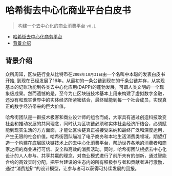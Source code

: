 # 哈希街去中心化商业平台白皮书

> 构建一个去中心化的商业消费平台
`v0.1`

- [哈希街去中心化商务平台](#哈希街去中心化商务平台)
 - [背景介绍](#背景介绍)

## 背景介绍

众所周知，区块链行业从比特币在`2008年10月31日`由一个名叫中本聪的发表白皮书开始, 到现在已经发展了16年。从最初的一条公链到现在的千条公链并存，从实现基本的记账功能到各类去中心化应用(DAPP)的蓬勃发展，可谓人类文明的一个现象级成果。然而遗憾的是，至今为止区块链技术基本上用来构建了虚拟数字金融，还没有和现实世界中的实体经济所紧密结合，最终赋能到每一个社会成员，实现真正的数字经济带来的巨大价值。

哈希街团队是一群技术极客和商业设计师的组合而成，大家具有通过创造科技改变社会和推动发展的共同理念，同时认为区块链必须和实体社会经济所结合，必须赋能到现实生活的方方面面，才能让区块链真正被接受采纳和最终广泛和深度运用，产生无限的社会价值。哈希街团队瞄准了电子商务和本地生活消费类领域，期望打造一个构建在底层区块链技术上的去中心化消费平台，帮助世界各地的消费者和商家之间的商业进行可信、安全和高效的消费活动。同时，哈希街团队根据去中心化设计的人人参与、共享共赢的理念，对商业模式进行了前所未有的创新，通过智能合约的高效实时分配，把平台建设的生态内的所有积极参与者和贡献者进行激励，通过“消费挖矿”的设计模型，让参与者可以获得可持续发展的回报。